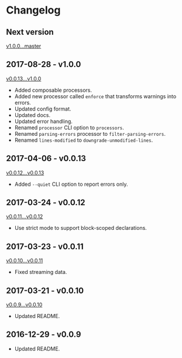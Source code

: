 # Changelog

## Next version
[v1.0.0...master](https://github.com/Automattic/eslines/compare/v0.0.13...master)

## 2017-08-28 - v1.0.0
[v0.0.13...v1.0.0](https://github.com/Automattic/eslines/compare/v0.0.13...v1.0.0)

* Added composable processors.
* Added new processor called `enforce` that transforms warnings into errors.
* Updated config format.
* Updated docs.
* Updated error handling.
* Renamed `processor` CLI option to `processors`.
* Renamed `parsing-errors` processor to `filter-parsing-errors`.
* Renamed `lines-modified` to `downgrade-unmodified-lines`.

## 2017-04-06 - v0.0.13
[v0.0.12...v0.0.13](https://github.com/Automattic/eslines/compare/v0.0.12...v0.0.13)

* Added `--quiet` CLI option to report errors only.

## 2017-03-24 - v0.0.12
[v0.0.11...v0.0.12](https://github.com/Automattic/eslines/compare/v0.0.11...v0.0.12)

* Use strict mode to support block-scoped declarations.

## 2017-03-23 - v0.0.11
[v0.0.10...v0.0.11](https://github.com/Automattic/eslines/compare/v0.0.10...v0.0.11)

* Fixed streaming data.

## 2017-03-21 - v0.0.10
[v0.0.9...v0.0.10](https://github.com/Automattic/eslines/compare/v0.0.9...v0.0.10)

* Updated README.

## 2016-12-29 - v0.0.9

* Updated README.
